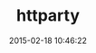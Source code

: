 ---
layout: post
title:  "httparty"
repo:   "jnunemaker/httparty"
date:   2015-02-18 10:46:22
gemurl: http://jnunemaker.github.com/httparty
---